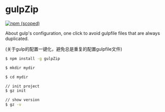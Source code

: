 # gulpZip

[![npm (scoped)](https://img.shields.io/badge/npm-8.0.0-red.svg)](https://www.npmjs.com/package/@herry_yopai/gulpzip)

About gulp's configuration, one click to avoid gulpfile files that are always duplicated.

(关于gulp的配置一键化，避免总是重复的配置gulpfile文件)


```cmd
$ npm install -g gulpZip

$ mkdir mydir

$ cd mydir

// init project
$ gz init

// show version
$ gz -v
```
